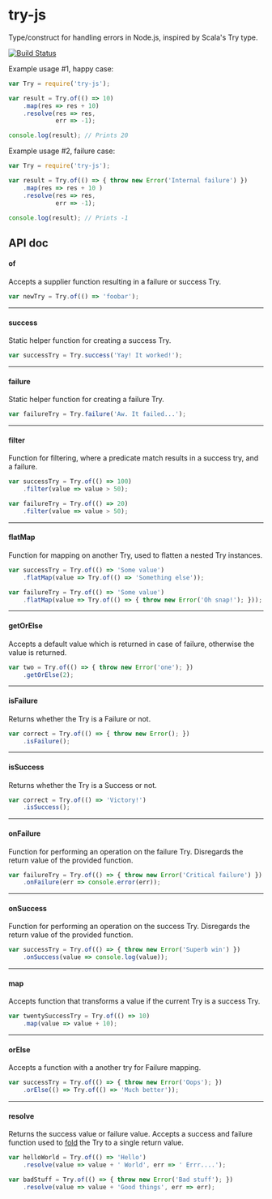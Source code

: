 # try-js
Type/construct for handling errors in Node.js, inspired by Scala's Try type.

[![Build Status](https://travis-ci.org/whirlwin/try-js.svg?branch=master)](https://travis-ci.org/whirlwin/try-js)

Example usage #1, happy case:
```javascript
var Try = require('try-js');

var result = Try.of(() => 10)
    .map(res => res + 10)
    .resolve(res => res,
             err => -1);

console.log(result); // Prints 20
```

Example usage #2, failure case:
```javascript
var Try = require('try-js');

var result = Try.of(() => { throw new Error('Internal failure') })
    .map(res => res + 10 )
    .resolve(res => res,
             err => -1);

console.log(result); // Prints -1
```

## API doc

#### of

Accepts a supplier function resulting in a failure or success Try.

```javascript
var newTry = Try.of(() => 'foobar');
```

---

#### success

Static helper function for creating a success Try.

```javascript
var successTry = Try.success('Yay! It worked!');
```

---

#### failure

Static helper function for creating a failure Try.

```javascript
var failureTry = Try.failure('Aw. It failed...');
```

---

#### filter

Function for filtering, where a predicate match results in a success try, and a failure.

```javascript
var successTry = Try.of(() => 100)
    .filter(value => value > 50);
```
    
```javascript
var failureTry = Try.of(() => 20)
    .filter(value => value > 50);
```

---

#### flatMap

Function for mapping on another Try, used to flatten a nested Try instances.

```javascript
var successTry = Try.of(() => 'Some value')
    .flatMap(value => Try.of(() => 'Something else'));
```

```javascript
var failureTry = Try.of(() => 'Some value')
    .flatMap(value => Try.of(() => { throw new Error('Oh snap!'); }));
```

---

#### getOrElse

Accepts a default value which is returned in case of failure, otherwise the value is returned.

```javascript
var two = Try.of(() => { throw new Error('one'); })
    .getOrElse(2);
```

---

#### isFailure

Returns whether the Try is a Failure or not.

```javascript
var correct = Try.of(() => { throw new Error(); })
    .isFailure();
```

---

#### isSuccess

Returns whether the Try is a Success or not.

```javascript
var correct = Try.of(() => 'Victory!')
    .isSuccess();
```

---

#### onFailure

Function for performing an operation on the failure Try. Disregards the return value of the provided function.

```javascript
var failureTry = Try.of(() => { throw new Error('Critical failure') })
    .onFailure(err => console.error(err));
```

---

#### onSuccess

Function for performing an operation on the success Try. Disregards the return value of the provided function.

```javascript
var successTry = Try.of(() => { throw new Error('Superb win') })
    .onSuccess(value => console.log(value));
```

---

#### map

Accepts function that transforms a value if the current Try is a success Try.

```javascript
var twentySuccessTry = Try.of(() => 10)
    .map(value => value + 10);
```

---

#### orElse

Accepts a function with a another try for Failure mapping.

```javascript
var successTry = Try.of(() => { throw new Error('Oops'); })
    .orElse(() => Try.of(() => 'Much better'));
```

---

#### resolve

Returns the success value or failure value. Accepts a success and failure function used to
[fold](https://en.wikipedia.org/wiki/Fold_(higher-order_function)) the Try to a single return value.

```javascript
var helloWorld = Try.of(() => 'Hello')
    .resolve(value => value + ' World', err => ' Errr....');
```

```javascript
var badStuff = Try.of(() => { throw new Error('Bad stuff'); })
    .resolve(value => value + 'Good things', err => err);
```
